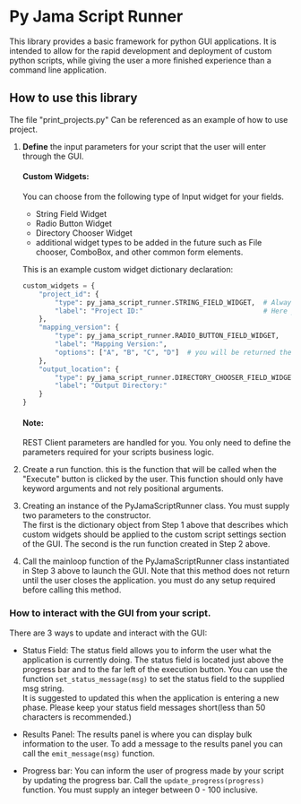 # Py Jama Script Runner
This library provides a basic framework for python GUI applications.  It is intended to allow for the rapid development
and deployment of custom python scripts, while giving the user a more finished experience than a command line
application.


## How to use this library

The file "print_projects.py" Can be referenced as an example of how to use project.

1) **Define** the input parameters for your script that the user will enter through the GUI.

    #### Custom Widgets:
    You can choose from the following type of Input widget for your fields.
    * String Field Widget
    * Radio Button Widget
    * Directory Chooser Widget
    * additional widget types to be added in the future such as File chooser, ComboBox, and other common form elements.
    
    This is an example custom widget dictionary declaration:
    ```python
    custom_widgets = {
        "project_id": {
            "type": py_jama_script_runner.STRING_FIELD_WIDGET,  # Always declare your desired widget "type"
            "label": "Project ID:"                              # Here you can define your widgets Label text
        },
        "mapping_version": {
            "type": py_jama_script_runner.RADIO_BUTTON_FIELD_WIDGET,
            "label": "Mapping Version:",
            "options": ["A", "B", "C", "D"]  # you will be returned the index of the option the user chooses from this list
        },
        "output_location": {
            "type": py_jama_script_runner.DIRECTORY_CHOOSER_FIELD_WIDGET,
            "label": "Output Directory:"
        }
    }
    ```
    #### Note:
    REST Client parameters are handled for you.  You only need to define the parameters required for your scripts 
    business logic.
    
2) Create a run function.  this is the function that will be called when the "Execute" button is clicked by the user.
  This function should only have keyword arguments and not rely positional arguments.

3) Creating an instance of the PyJamaScriptRunner class. You must supply two parameters to the constructor. \
  The first is the dictionary object from Step 1 above that describes which custom widgets should be applied to the custom 
  script settings section of the GUI.  The second is the run function created in Step 2 above.

4) Call the mainloop function of the PyJamaScriptRunner class instantiated in Step 3 above to launch the GUI.  Note that
this method does not return until the user closes the application.  you must do any setup required before calling 
this method.

### How to interact with the GUI from your script.
There are 3 ways to update and interact with the GUI:

*  Status Field: The status field allows you to inform the user what the application is currently doing.  The status 
field is located just above the progress bar and to the far left of the execution button.
You can use the function `set_status_message(msg)` to set the status field to the supplied msg string.  
It is suggested to updated this when the application is entering a new phase. Please keep your status field messages 
short(less than 50 characters is recommended.)

* Results Panel: The results panel is where you can display bulk information to the user.  To add a message to the 
results panel you can call the `emit_message(msg)` function.

* Progress bar: You can inform the user of progress made by your script by updating the progress bar.
Call the `update_progress(progress)` function.  You must supply an integer between 0 - 100 inclusive.
